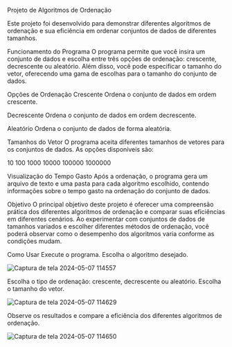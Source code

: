 Projeto de Algoritmos de Ordenação

Este projeto foi desenvolvido para demonstrar diferentes algoritmos de ordenação e sua eficiência em ordenar conjuntos de dados de diferentes tamanhos.

Funcionamento do Programa
O programa permite que você insira um conjunto de dados e escolha entre três opções de ordenação: crescente, decrescente ou aleatório. Além disso, você pode especificar o tamanho do vetor, oferecendo uma gama de escolhas para o tamanho do conjunto de dados.

Opções de Ordenação
Crescente
Ordena o conjunto de dados em ordem crescente.

Decrescente
Ordena o conjunto de dados em ordem decrescente.

Aleatório
Ordena o conjunto de dados de forma aleatória.

Tamanhos do Vetor
O programa aceita diferentes tamanhos de vetores para os conjuntos de dados. As opções disponíveis são:

10
100
1000
10000
100000
1000000


Visualização do Tempo Gasto
Após a ordenação, o programa gera um arquivo de texto e uma pasta para cada algoritmo escolhido, contendo informações sobre o tempo gasto na ordenação do conjunto de dados.

Objetivo
O principal objetivo deste projeto é oferecer uma compreensão prática dos diferentes algoritmos de ordenação e comparar suas eficiências em diferentes cenários. Ao experimentar com conjuntos de dados de tamanhos variados e escolher diferentes métodos de ordenação, você poderá observar como o desempenho dos algoritmos varia conforme as condições mudam.

Como Usar
Execute o programa.
Escolha o algoritmo desejado.

![Captura de tela 2024-05-07 114557](https://github.com/Alexandre-Rafael/Programa-algoritmos-ordena-o/assets/141358380/2951d3d4-adac-42af-8cdd-d8a010509391)

Escolha o tipo de ordenação: crescente, decrescente ou aleatório.
Escolha o tamanho do vetor.

![Captura de tela 2024-05-07 114629](https://github.com/Alexandre-Rafael/Programa-algoritmos-ordena-o/assets/141358380/172d5b7d-b417-4e5e-af05-7d77de93eda4)

Observe os resultados e compare a eficiência dos diferentes algoritmos de ordenação.

![Captura de tela 2024-05-07 114650](https://github.com/Alexandre-Rafael/Programa-algoritmos-ordena-o/assets/141358380/741a1ea9-3287-4a36-a575-7debae464739)



